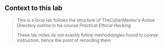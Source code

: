 ## Context to this lab

> This is a local lab follows the structure of TheCyberMentor's Active Directory outline in his course *Practical Ethical Hacking*
> 
> These lab notes do not exactly follow methodologies found in course instruction, hence the point of recording them